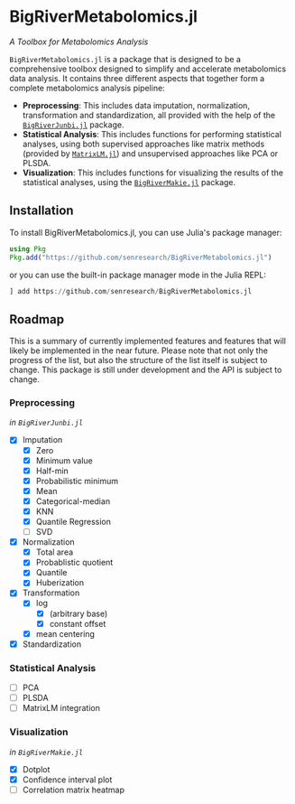 # BigRiverMetabolomics.jl

*A Toolbox for Metabolomics Analysis*

`BigRiverMetabolomics.jl` is a package that is designed to be a comprehensive toolbox designed to simplify and accelerate metabolomics data analysis. It contains three different aspects that together form a complete metabolomics analysis pipeline:

- **Preprocessing**: This includes data imputation, normalization, transformation and standardization, all provided with the help of the [`BigRiverJunbi.jl`](https://github.com/senresearch/BigRiverJunbi.jl) package.
- **Statistical Analysis**: This includes functions for performing statistical analyses, using both supervised approaches like matrix methods (provided by [`MatrixLM.jl`](https://github.com/senresearch/MatrixLM.jl)) and unsupervised approaches like PCA or PLSDA.
- **Visualization**: This includes functions for visualizing the results of the statistical analyses, using the [`BigRiverMakie.jl`](https://github.com/senresearch/BigRiverMakie.jl) package.

## Installation

To install BigRiverMetabolomics.jl, you can use Julia's package manager:

```julia
using Pkg
Pkg.add("https://github.com/senresearch/BigRiverMetabolomics.jl")
```

or you can use the built-in package manager mode in the Julia REPL:

```julia
] add https://github.com/senresearch/BigRiverMetabolomics.jl
```

## Roadmap

This is a summary of currently implemented features and features that will likely be implemented in the near future. Please note that not only the progress of the list, but also the structure of the list itself is subject to change. This package is still under development and the API is subject to change.

### Preprocessing
_in `BigRiverJunbi.jl`_

- [x] Imputation
   - [x] Zero
   - [x] Minimum value
   - [x] Half-min
   - [x] Probabilistic minimum
   - [x] Mean
   - [x] Categorical-median
   - [x] KNN
   - [x] Quantile Regression
   - [ ] SVD
- [x] Normalization
   - [x] Total area
   - [x] Probablistic quotient
   - [x] Quantile
   - [x] Huberization
- [x] Transformation
    - [x] log
      - [x] (arbitrary base)
      - [x] constant offset
    - [x] mean centering
- [x] Standardization

### Statistical Analysis

- [ ] PCA
- [ ] PLSDA
- [ ] MatrixLM integration

### Visualization
_in `BigRiverMakie.jl`_

- [x] Dotplot
- [x] Confidence interval plot
- [ ] Correlation matrix heatmap
